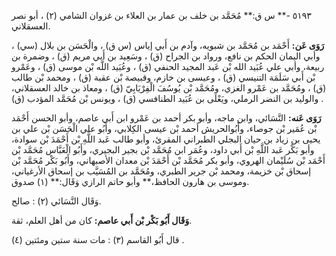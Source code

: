 ٥١٩٣ -** س ق:** مُحَمَّد بن خلف بن عمار بن العلاء بن غزوان الشامي (٢) ، أبو نصر العسقلاني.

**رَوَى عَن:** أَحْمَد بن مُحَمَّد بن شبويه، وآدم بن أَبي إياس (س ق) ، والْحَسَن بن بلال (سي) ، وأبي اليمان الحكم بن نافع، ورواد بن الجراح (ق) ، وسَعِيد بن أَبي مريم (ق) ، وضمرة بن ربيعة، وأبي علي عُبَيد الله بْن عَبد المجيد الحنفي (ق) ، وعُبَيد اللَّه بْن موسى (ق) ، وعَمْرو بْن أَبي سَلَمَة التنيسي (ق) ، وعيسى بن خازم، وقبيصة بْن عقبة (ق) ، ومحمد بْن طالب (ق) ، ومُحَمَّد بن عَمْرو الغزي، ومُحَمَّد بْن يُوسُفَ الْفِرْيَابِيّ (ق) ، ومعاذ بن خالد العسقلاني، والوليد بن النضر الرملي، ويَعْلَى بن عُبَيد الطنافسي (ق) ، ويونس بْن مُحَمَّد المؤدب (ق) .

**رَوَى عَنه:** النَّسَائي، وابن ماجه، وأبو بكر أحمد بن عَمْرو ابن أَبي عاصم، وأبو الحسن أَحْمَد بْن عُمَير بْن جوصاء، وأَبُوالحريش أحمد بْن عيسى الكِلابي، وأَبُو علي الْحَسَن بْن علي بن يحيى بن زياد بن حيان البجلي الطبراني المقرئ، وأبو طالب عَبد اللَّهِ بْن أَحْمَدَ بْن سوادة، وأبو بَكْر عَبد اللَّهِ بْن أَبي داود، وعُمَر ابن مُحَمَّد بْن بجير البجيري، وأَبُو الْعَبَّاس مُحَمَّد بْن أَحْمَد بْن سُلَيْمان الهروي، وأبو بكر مُحَمَّد بْن أَحْمَدَ بْن معدان الأصبهاني، وأَبُو بَكْر مُحَمَّد بْن إسحاق بْن خزيمة، ومحمد بْن جرير الطبري، ومُحَمَّد بن المُسَيَّب بن إسحاق الأرغياني، وموسى بن هارون الحافظ،** وأبو حاتم الرازي وَقَال:** (١) صدوق.

وَقَال النَّسَائي (٢) : صالح.

**وَقَال أَبُو بَكْر بْن أَبي عاصم:** كان من أهل العلم، ثقة.

قال أَبُو القاسم (٣) : مات سنة ستين ومئتين (٤) .